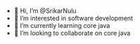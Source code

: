 - 👋 Hi, I’m @SrikarNulu
- 👀 I’m interested in software development
- 🌱 I’m currently learning core java
- 💞️ I’m looking to collaborate on core java

<!---
SrikarNulu/SrikarNulu is a ✨ special ✨ repository because its `README.md` (this file) appears on your GitHub profile.
You can click the Preview link to take a look at your changes.
--->

